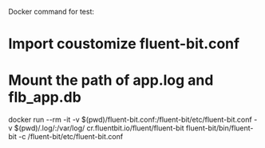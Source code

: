 Docker command for test:

# Import coustomize fluent-bit.conf
# Mount the path of app.log and flb_app.db
docker run --rm -it -v $(pwd)/fluent-bit.conf:/fluent-bit/etc/fluent-bit.conf -v $(pwd)/.log/:/var/log/ cr.fluentbit.io/fluent/fluent-bit fluent-bit/bin/fluent-bit -c /fluent-bit/etc/fluent-bit.conf